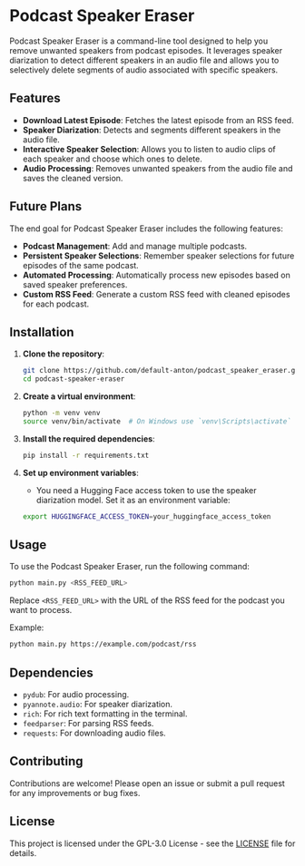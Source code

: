 # Podcast Speaker Eraser

Podcast Speaker Eraser is a command-line tool designed to help you remove unwanted speakers from podcast episodes. It leverages speaker diarization to detect different speakers in an audio file and allows you to selectively delete segments of audio associated with specific speakers.

## Features

- **Download Latest Episode**: Fetches the latest episode from an RSS feed.
- **Speaker Diarization**: Detects and segments different speakers in the audio file.
- **Interactive Speaker Selection**: Allows you to listen to audio clips of each speaker and choose which ones to delete.
- **Audio Processing**: Removes unwanted speakers from the audio file and saves the cleaned version.

## Future Plans

The end goal for Podcast Speaker Eraser includes the following features:

- **Podcast Management**: Add and manage multiple podcasts.
- **Persistent Speaker Selections**: Remember speaker selections for future episodes of the same podcast.
- **Automated Processing**: Automatically process new episodes based on saved speaker preferences.
- **Custom RSS Feed**: Generate a custom RSS feed with cleaned episodes for each podcast.

## Installation

1. **Clone the repository**:
    ```sh
    git clone https://github.com/default-anton/podcast_speaker_eraser.git
    cd podcast-speaker-eraser
    ```

2. **Create a virtual environment**:
    ```sh
    python -m venv venv
    source venv/bin/activate  # On Windows use `venv\Scripts\activate`
    ```

3. **Install the required dependencies**:
    ```sh
    pip install -r requirements.txt
    ```

4. **Set up environment variables**:
    - You need a Hugging Face access token to use the speaker diarization model. Set it as an environment variable:
    ```sh
    export HUGGINGFACE_ACCESS_TOKEN=your_huggingface_access_token
    ```

## Usage

To use the Podcast Speaker Eraser, run the following command:
```sh
python main.py <RSS_FEED_URL>
```
Replace `<RSS_FEED_URL>` with the URL of the RSS feed for the podcast you want to process.

Example:
```sh
python main.py https://example.com/podcast/rss
```

## Dependencies

- `pydub`: For audio processing.
- `pyannote.audio`: For speaker diarization.
- `rich`: For rich text formatting in the terminal.
- `feedparser`: For parsing RSS feeds.
- `requests`: For downloading audio files.

## Contributing

Contributions are welcome! Please open an issue or submit a pull request for any improvements or bug fixes.

## License

This project is licensed under the GPL-3.0 License - see the [LICENSE](LICENSE) file for details.

